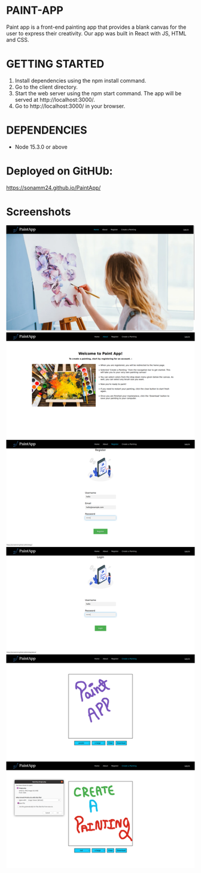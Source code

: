 # PAINT-APP

Paint app is a front-end painting app that provides a blank canvas for the user to express their creativity. Our app was built in React with JS, HTML and CSS.



# GETTING STARTED

1. Install dependencies using the npm install command.
2. Go to the client directory.
3. Start the web server using the npm start command. The app will be served at http://localhost:3000/.
4. Go to http://localhost:3000/ in your browser.

# DEPENDENCIES

- Node 15.3.0 or above

# Deployed on GitHUb:

 https://sonamm24.github.io/PaintApp/


 # Screenshots

![Home](https://github.com/sonamm24/PaintApp/blob/master/Docs/Home.png)
![About](https://github.com/sonamm24/PaintApp/blob/master/Docs/About.png)
![Registeration](https://github.com/sonamm24/PaintApp/blob/master/Docs/Register.png)
![Login](https://github.com/sonamm24/PaintApp/blob/master/Docs/Login.png)
![Create a Painting](https://github.com/sonamm24/PaintApp/blob/master/Docs/Create%20a%20painting.png)
![Download Painting as an image](https://github.com/sonamm24/PaintApp/blob/master/Docs/Download.png)